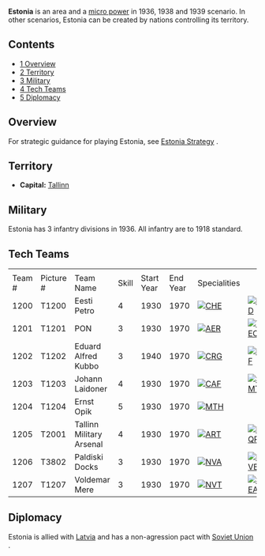 **Estonia** is an area and a [micro
power](/wiki/Micro_power "Micro power") in 1936, 1938 and 1939 scenario.
In other scenarios, Estonia can be created by nations controlling its
territory.

## Contents

-   [ 1 Overview ](#Overview)
-   [ 2 Territory ](#Territory)
-   [ 3 Military ](#Military)
-   [ 4 Tech Teams ](#Tech_Teams)
-   [ 5 Diplomacy ](#Diplomacy)

##  Overview 

For strategic guidance for playing Estonia, see [Estonia
Strategy](/wiki/Estonia_Strategy "Estonia Strategy") .

##  Territory 

-   **Capital:**
    [Tallinn](/wiki/index.php?title=Tallinn&action=edit&redlink=1 "Tallinn (page does not exist)")

##  Military 

Estonia has 3 infantry divisions in 1936. All infantry are to 1918
standard.

##  Tech Teams 

|         |            |                          |       |            |          |                                                                                          |                                                                                                |                                                                                                  |     |     |
|---------|------------|--------------------------|-------|------------|----------|------------------------------------------------------------------------------------------|------------------------------------------------------------------------------------------------|--------------------------------------------------------------------------------------------------|-----|-----|
|         |            |                          |       |            |          |                                                                                          |                                                                                                |                                                                                                  |     |     |
| Team \# | Picture \# | Team Name                | Skill | Start Year | End Year | Specialities                                                                             |                                                                                                |                                                                                                  |     |     |
| 1200    | T1200      | Eesti Petro              | 4     | 1930       | 1970     | [![CHE](/images/1/19/Chemistry.png)](/wiki/File:Chemistry.png "CHE")                     | [![IND](/images/7/79/Industrial_engineering.png)](/wiki/File:Industrial_engineering.png "IND") | [![MGT](/images/c/c7/Management.png)](/wiki/File:Management.png "MGT")                           |     |     |
| 1201    | T1201      | PON                      | 3     | 1930       | 1970     | [![AER](/images/a/a1/Aeronautics.png)](/wiki/File:Aeronautics.png "AER")                 | [![TEC](/images/9/9d/Technical_efficiency.png)](/wiki/File:Technical_efficiency.png "TEC")     |                                                                                                  |     |     |
| 1202    | T1202      | Eduard Alfred Kubbo      | 3     | 1940       | 1970     | [![CRG](/images/3/38/Individual_courage.png)](/wiki/File:Individual_courage.png "CRG")   | [![INF](/images/b/be/Infantry_focus.png)](/wiki/File:Infantry_focus.png "INF")                 | [![SMT](/images/2/2f/Small_unit_tactics.png)](/wiki/File:Small_unit_tactics.png "SMT")           |     |     |
| 1203    | T1203      | Johann Laidoner          | 4     | 1930       | 1970     | [![CAF](/images/f/f8/Combined_arms_focus.png)](/wiki/File:Combined_arms_focus.png "CAF") | [![SMT](/images/2/2f/Small_unit_tactics.png)](/wiki/File:Small_unit_tactics.png "SMT")         | [![TRA](/images/b/b1/Training.png)](/wiki/File:Training.png "TRA")                               |     |     |
| 1204    | T1204      | Ernst Opik               | 5     | 1930       | 1970     | [![MTH](/images/7/79/Mathematics.png)](/wiki/File:Mathematics.png "MTH")                 |                                                                                                |                                                                                                  |     |     |
| 1205    | T2001      | Tallinn Military Arsenal | 4     | 1930       | 1970     | [![ART](/images/d/d8/Artillery.png)](/wiki/File:Artillery.png "ART")                     | [![EQP](/images/2/20/General_equipment.png)](/wiki/File:General_equipment.png "EQP")           | [![MCH](/images/a/a1/Mechanics.png)](/wiki/File:Mechanics.png "MCH")                             |     |     |
| 1206    | T3802      | Paldiski Docks           | 3     | 1930       | 1970     | [![NVA](/images/e/ea/Naval_artillery.png)](/wiki/File:Naval_artillery.png "NVA")         | [![NVE](/images/0/09/Naval_engineering.png)](/wiki/File:Naval_engineering.png "NVE")           | [![TEC](/images/9/9d/Technical_efficiency.png)](/wiki/File:Technical_efficiency.png "TEC")       |     |     |
| 1207    | T1207      | Voldemar Mere            | 3     | 1930       | 1970     | [![NVT](/images/1/10/Naval_training.png)](/wiki/File:Naval_training.png "NVT")           | [![SEA](/images/2/22/Seamanship.png)](/wiki/File:Seamanship.png "SEA")                         | [![STF](/images/4/48/Small_taskforce_tactics.png)](/wiki/File:Small_taskforce_tactics.png "STF") |     |     |

##  Diplomacy 

Estonia is allied with [Latvia](/wiki/Latvia "Latvia") and has a
non-agression pact with [Soviet
Union](/wiki/Soviet_Union "Soviet Union") .

